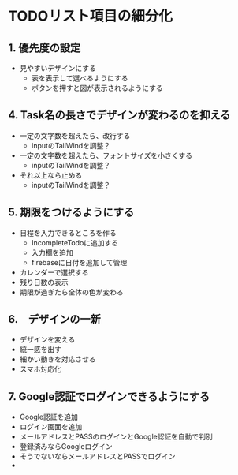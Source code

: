 # TODOリスト項目の細分化

## 1. 優先度の設定

- 見やすいデザインにする
    - 表を表示して選べるようにする
    - ボタンを押すと図が表示されるようにする

## 4. Task名の長さでデザインが変わるのを抑える

- 一定の文字数を超えたら、改行する
    - inputのTailWindを調整？
- 一定の文字数を超えたら、フォントサイズを小さくする
    - inputのTailWindを調整？
- それ以上なら止める
    - inputのTailWindを調整？

## 5. 期限をつけるようにする

- 日程を入力できるところを作る
    - IncompleteTodoに追加する
    - 入力欄を追加
    - firebaseに日付を追加して管理
- カレンダーで選択する
- 残り日数の表示
- 期限が過ぎたら全体の色が変わる

## 6.　デザインの一新

- デザインを変える
- 統一感を出す
- 細かい動きを対応させる
- スマホ対応化

## 7. Google認証でログインできるようにする

- Google認証を追加
- ログイン画面を追加
- メールアドレスとPASSのログインとGoogle認証を自動で判別
- 登録済みならGoogleログイン
- そうでないならメールアドレスとPASSでログイン
- 